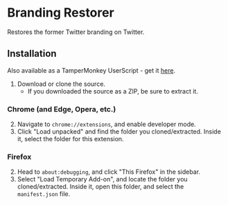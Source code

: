 # Branding Restorer
Restores the former Twitter branding on Twitter.

## Installation
Also available as a TamperMonkey UserScript - get it [here](https://gist.github.com/CominAtYou/1bf3b665cfbebe237c377310e1e96c7c).

1. Download or clone the source.
    - If you downloaded the source as a ZIP, be sure to extract it.
### Chrome (and Edge, Opera, etc.)
2. Navigate to `chrome://extensions`, and enable developer mode.
3. Click "Load unpacked" and find the folder you cloned/extracted. Inside it, select the folder for this extension.
### Firefox
2. Head to `about:debugging`, and click "This Firefox" in the sidebar.
3. Select "Load Temporary Add-on", and locate the folder you cloned/extracted. Inside it, open this folder, and select the `manifest.json` file.


